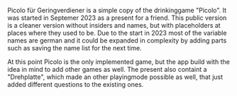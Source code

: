 Picolo für Geringverdiener is a simple copy of the drinkinggame "Picolo".
It was started in Septemer 2023 as a present for a friend. This public version is a cleaner version without insiders and names, but with placeholders at places where they used to be.
Due to the start in 2023 most of the variable names are german and it could be expanded in complexity by adding parts such as saving the name list for the next time.

At this point Picolo is the only implemented game, but the app build with the idea in mind to add other games as well.
The present also containt a "Drehplatte", which made an other playingmode possible as well, that just added different questions to the existing ones.
